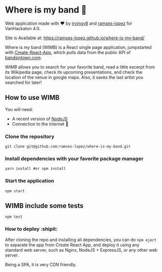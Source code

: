 # Where is my band :metal:

Web application made with :heart: by [irvingv8](http://irvingv8.github.io) and
[ramses-lopez](http://ramses-lopez.github.io) for VanHackaton 4.0.

Site is Available at: https://ramses-lopez.github.io/where-is-my-band/

Where is my band (WIMB) is a React single page application, jumpstarted with
[Create-React-App](https://github.com/facebookincubator/create-react-app), which
pulls data from the public API of
[bandsintown.com](https://www.bandsintown.com).

_WIMB_ allows you to search for your favorite band, read a little excerpt from
its Wikipedia page, check its upcoming presentations, and check the location of
the venue in google maps. Also, it saves the last artist you searched for later!

## How to use WIMB

You will need:

* A recent version of [NodeJS](https://nodejs.org/)
* Connection to the internet :rocket:

### Clone the repository

```shell
git clone git@github.com:ramses-lopez/where-is-my-band.git
```

### Install dependencies with your favorite package manager

```shell
yarn install #or npm install
```

### Start the application

```shell
npm start
```

## WIMB include some tests

```shell
npm test
```

### How to deploy :shipit:

After cloning the repo and installing all dependencies, you can do `npm eject`
to separate the app from Create React App, and deploy it using any standard web
server, such as Nginx, NodeJS + ExpressJS, or any other web server.

Being a SPA, it is very CDN friendly.
